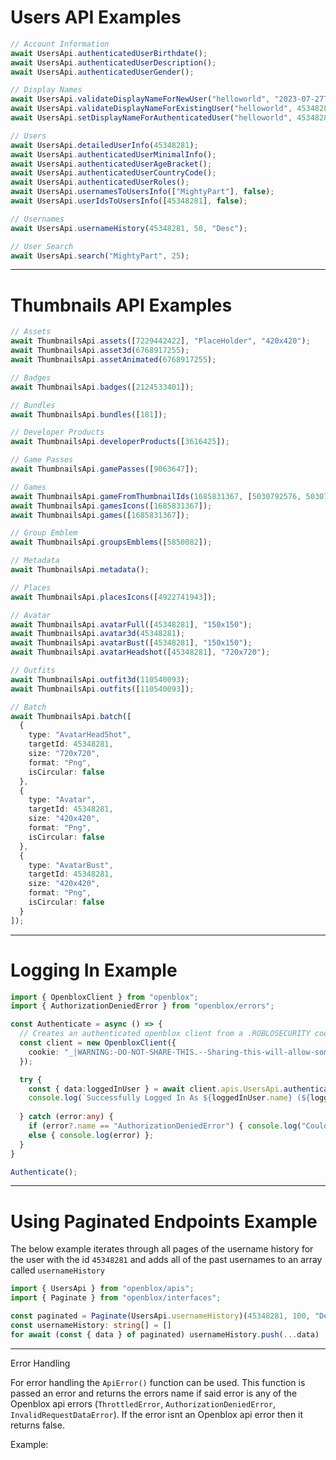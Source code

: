 # Users API Examples
```ts
// Account Information
await UsersApi.authenticatedUserBirthdate();
await UsersApi.authenticatedUserDescription();
await UsersApi.authenticatedUserGender();

// Display Names
await UsersApi.validateDisplayNameForNewUser("helloworld", "2023-07-27T04:14:57+0000");
await UsersApi.validateDisplayNameForExistingUser("helloworld", 45348281);
await UsersApi.setDisplayNameForAuthenticatedUser("helloworld", 45348281);

// Users
await UsersApi.detailedUserInfo(45348281);
await UsersApi.authenticatedUserMinimalInfo();
await UsersApi.authenticatedUserAgeBracket();
await UsersApi.authenticatedUserCountryCode();
await UsersApi.authenticatedUserRoles();
await UsersApi.usernamesToUsersInfo(["MightyPart"], false);
await UsersApi.userIdsToUsersInfo([45348281], false);

// Usernames
await UsersApi.usernameHistory(45348281, 50, "Desc");

// User Search
await UsersApi.search("MightyPart", 25);
```

- - -

# Thumbnails API Examples
```ts
// Assets
await ThumbnailsApi.assets([7229442422], "PlaceHolder", "420x420");
await ThumbnailsApi.asset3d(6768917255);
await ThumbnailsApi.assetAnimated(6768917255);

// Badges
await ThumbnailsApi.badges([2124533401]);

// Bundles
await ThumbnailsApi.bundles([181]);

// Developer Products
await ThumbnailsApi.developerProducts([3616425]);

// Game Passes
await ThumbnailsApi.gamePasses([9063647]);

// Games
await ThumbnailsApi.gameFromThumbnailIds(1685831367, [5030792576, 5030792559]);
await ThumbnailsApi.gamesIcons([1685831367]);
await ThumbnailsApi.games([1685831367]);

// Group Emblem
await ThumbnailsApi.groupsEmblems([5850082]);

// Metadata
await ThumbnailsApi.metadata();

// Places
await ThumbnailsApi.placesIcons([4922741943]);

// Avatar
await ThumbnailsApi.avatarFull([45348281], "150x150");
await ThumbnailsApi.avatar3d(45348281);
await ThumbnailsApi.avatarBust([45348281], "150x150");
await ThumbnailsApi.avatarHeadshot([45348281], "720x720");

// Outfits
await ThumbnailsApi.outfit3d(110540093);
await ThumbnailsApi.outfits([110540093]);

// Batch
await ThumbnailsApi.batch([
  {
    type: "AvatarHeadShot",
    targetId: 45348281,
    size: "720x720",
    format: "Png",
    isCircular: false
  },
  {
    type: "Avatar",
    targetId: 45348281,
    size: "420x420",
    format: "Png",
    isCircular: false
  },
  {
    type: "AvatarBust",
    targetId: 45348281,
    size: "420x420",
    format: "Png",
    isCircular: false
  }
]);
```

- - -

# Logging In Example
```ts
import { OpenbloxClient } from "openblox";
import { AuthorizationDeniedError } from "openblox/errors";

const Authenticate = async () => {
  // Creates an authenticated openblox client from a .ROBLOSECURITY cookie
  const client = new OpenbloxClient({
    cookie: "_|WARNING:-DO-NOT-SHARE-THIS.--Sharing-this-will-allow-someone-to-log-in-as-you-and-to-steal-your-ROBUX-and-items.|"
  });

  try {
    const { data:loggedInUser } = await client.apis.UsersApi.authenticatedUserMinimalInfo();
    console.log(`Successfully Logged In As ${loggedInUser.name} (${loggedInUser.id}).`);
  
  } catch (error:any) {
    if (error?.name == "AuthorizationDeniedError") { console.log("Could not authenticate!") }
    else { console.log(error) };
  }
}

Authenticate();
```

- - -

# Using Paginated Endpoints Example

The below example iterates through all pages of the username history for the user with the id `45348281` and adds all of the past usernames to an array called `usernameHistory`

```ts
import { UsersApi } from "openblox/apis";
import { Paginate } from "openblox/interfaces";

const paginated = Paginate(UsersApi.usernameHistory)(45348281, 100, "Desc")
const usernameHistory: string[] = []
for await (const { data } of paginated) usernameHistory.push(...data)
```

- - -

Error Handling

For error handling the `ApiError()` function can be used. This function is passed an error and returns the errors name if said error is any of the Openblox api errors (`ThrottledError`, `AuthorizationDeniedError`, `InvalidRequestDataError`). If the error isnt an Openblox api error then it returns false.

Example:
```ts
```
